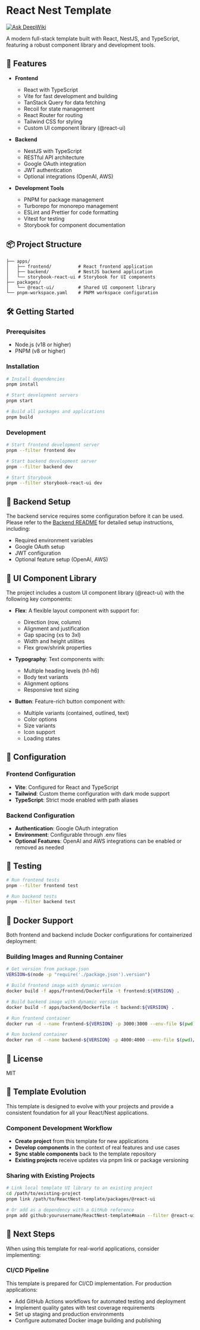 # React Nest Template

[![Ask DeepWiki](https://deepwiki.com/badge.svg)](https://deepwiki.com/ge-m-zhang/ReactNest-template)

A modern full-stack template built with React, NestJS, and TypeScript, featuring a robust component library and development tools.

## 🚀 Features

- **Frontend**

  - React with TypeScript
  - Vite for fast development and building
  - TanStack Query for data fetching
  - Recoil for state management
  - React Router for routing
  - Tailwind CSS for styling
  - Custom UI component library (@react-ui)

- **Backend**

  - NestJS with TypeScript
  - RESTful API architecture
  - Google OAuth integration
  - JWT authentication
  - Optional integrations (OpenAI, AWS)

- **Development Tools**
  - PNPM for package management
  - Turborepo for monorepo management
  - ESLint and Prettier for code formatting
  - Vitest for testing
  - Storybook for component documentation

## 📦 Project Structure

```
├── apps/
│   ├── frontend/          # React frontend application
│   ├── backend/           # NestJS backend application
│   └── storybook-react-ui # Storybook for UI components
├── packages/
│   └── @react-ui/         # Shared UI component library
└── pnpm-workspace.yaml    # PNPM workspace configuration
```

## 🛠️ Getting Started

### Prerequisites

- Node.js (v18 or higher)
- PNPM (v8 or higher)

### Installation

```bash
# Install dependencies
pnpm install

# Start development servers
pnpm start

# Build all packages and applications
pnpm build
```

### Development

```bash
# Start frontend development server
pnpm --filter frontend dev

# Start backend development server
pnpm --filter backend dev

# Start Storybook
pnpm --filter storybook-react-ui dev
```

## 🔧 Backend Setup

The backend service requires some configuration before it can be used. Please refer to the [Backend README](./apps/backend/README.md) for detailed setup instructions, including:

- Required environment variables
- Google OAuth setup
- JWT configuration
- Optional feature setup (OpenAI, AWS)

## 🎨 UI Component Library

The project includes a custom UI component library (@react-ui) with the following key components:

- **Flex**: A flexible layout component with support for:

  - Direction (row, column)
  - Alignment and justification
  - Gap spacing (xs to 3xl)
  - Width and height utilities
  - Flex grow/shrink properties

- **Typography**: Text components with:

  - Multiple heading levels (h1-h6)
  - Body text variants
  - Alignment options
  - Responsive text sizing

- **Button**: Feature-rich button component with:
  - Multiple variants (contained, outlined, text)
  - Color options
  - Size variants
  - Icon support
  - Loading states

## 🔧 Configuration

### Frontend Configuration

- **Vite**: Configured for React and TypeScript
- **Tailwind**: Custom theme configuration with dark mode support
- **TypeScript**: Strict mode enabled with path aliases

### Backend Configuration

- **Authentication**: Google OAuth integration
- **Environment**: Configurable through .env files
- **Optional Features**: OpenAI and AWS integrations can be enabled or removed as needed

## 🧪 Testing

```bash
# Run frontend tests
pnpm --filter frontend test

# Run backend tests
pnpm --filter backend test
```

## 🐳 Docker Support

Both frontend and backend include Docker configurations for containerized deployment:

### Building Images and Running Container

```bash
# Get version from package.json
VERSION=$(node -p "require('./package.json').version")

# Build frontend image with dynamic version
docker build -f apps/frontend/Dockerfile -t frontend:${VERSION} .

# Build backend image with dynamic version
docker build -f apps/backend/Dockerfile -t backend:${VERSION} .

# Run frontend container
docker run -d --name frontend-${VERSION} -p 3000:3000 --env-file $(pwd)/apps/frontend/.env frontend:${VERSION}

# Run backend container
docker run -d --name backend-${VERSION} -p 4000:4000 --env-file $(pwd)/apps/backend/.env backend:${VERSION}
```

## 📝 License

MIT

## 🔄 Template Evolution

This template is designed to evolve with your projects and provide a consistent foundation for all your React/Nest applications.

### Component Development Workflow

- **Create project** from this template for new applications
- **Develop components** in the context of real features and use cases
- **Sync stable components** back to the template repository
- **Existing projects** receive updates via pnpm link or package versioning

### Sharing with Existing Projects

```bash
# Link local template UI library to an existing project
cd /path/to/existing-project
pnpm link /path/to/ReactNest-template/packages/@react-ui

# Or add as a dependency with a GitHub reference
pnpm add github:yourusername/ReactNest-template#main --filter @react-ui
```

## 🚀 Next Steps

When using this template for real-world applications, consider implementing:

### CI/CD Pipeline

This template is prepared for CI/CD implementation. For production applications:

- Add GitHub Actions workflows for automated testing and deployment
- Implement quality gates with test coverage requirements
- Set up staging and production environments
- Configure automated Docker image building and publishing
